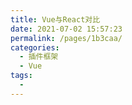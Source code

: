 ```yaml
---
title: Vue与React对比
date: 2021-07-02 15:57:23
permalink: /pages/1b3caa/
categories:
  - 插件框架
  - Vue
tags:
  - 
---
```

